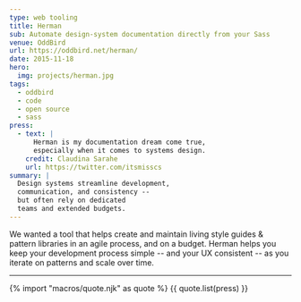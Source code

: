 ```yaml
---
type: web tooling
title: Herman
sub: Automate design-system documentation directly from your Sass
venue: OddBird
url: https://oddbird.net/herman/
date: 2015-11-18
hero:
  img: projects/herman.jpg
tags:
  - oddbird
  - code
  - open source
  - sass
press:
  - text: |
      Herman is my documentation dream come true,
      especially when it comes to systems design.
    credit: Claudina Sarahe
    url: https://twitter.com/itsmisscs
summary: |
  Design systems streamline development,
  communication, and consistency --
  but often rely on dedicated
  teams and extended budgets.
---
```


We wanted a tool that helps create and maintain
living style guides & pattern libraries in an
agile process, and on a budget.
Herman helps you keep your development process simple --
and your UX consistent --
as you iterate on patterns and scale over time.

------

{% import "macros/quote.njk" as quote %}
{{ quote.list(press) }}
